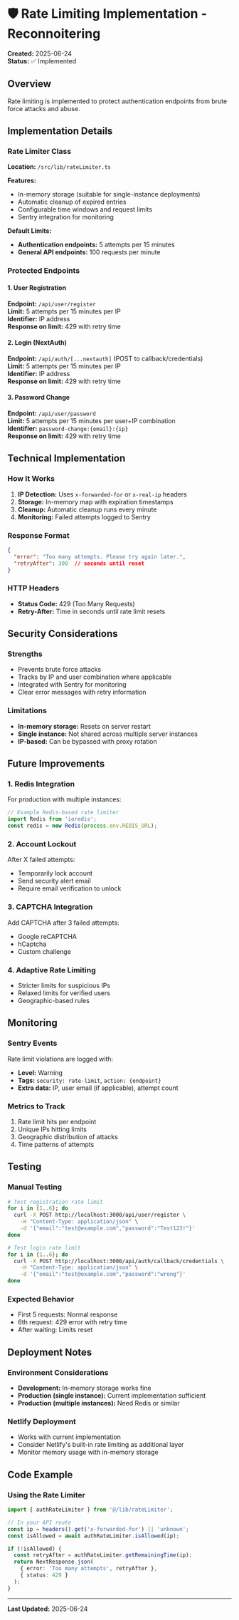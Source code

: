# 🛡️ Rate Limiting Implementation - Reconnoitering

**Created:** 2025-06-24  
**Status:** ✅ Implemented

## Overview
Rate limiting is implemented to protect authentication endpoints from brute force attacks and abuse.

## Implementation Details

### Rate Limiter Class
**Location:** `/src/lib/rateLimiter.ts`

**Features:**
- In-memory storage (suitable for single-instance deployments)
- Automatic cleanup of expired entries
- Configurable time windows and request limits
- Sentry integration for monitoring

**Default Limits:**
- **Authentication endpoints:** 5 attempts per 15 minutes
- **General API endpoints:** 100 requests per minute

### Protected Endpoints

#### 1. User Registration
**Endpoint:** `/api/user/register`  
**Limit:** 5 attempts per 15 minutes per IP  
**Identifier:** IP address  
**Response on limit:** 429 with retry time

#### 2. Login (NextAuth)
**Endpoint:** `/api/auth/[...nextauth]` (POST to callback/credentials)  
**Limit:** 5 attempts per 15 minutes per IP  
**Identifier:** IP address  
**Response on limit:** 429 with retry time

#### 3. Password Change
**Endpoint:** `/api/user/password`  
**Limit:** 5 attempts per 15 minutes per user+IP combination  
**Identifier:** `password-change:{email}:{ip}`  
**Response on limit:** 429 with retry time

## Technical Implementation

### How It Works
1. **IP Detection:** Uses `x-forwarded-for` or `x-real-ip` headers
2. **Storage:** In-memory map with expiration timestamps
3. **Cleanup:** Automatic cleanup runs every minute
4. **Monitoring:** Failed attempts logged to Sentry

### Response Format
```json
{
  "error": "Too many attempts. Please try again later.",
  "retryAfter": 300  // seconds until reset
}
```

### HTTP Headers
- **Status Code:** 429 (Too Many Requests)
- **Retry-After:** Time in seconds until rate limit resets

## Security Considerations

### Strengths
- Prevents brute force attacks
- Tracks by IP and user combination where applicable
- Integrated with Sentry for monitoring
- Clear error messages with retry information

### Limitations
- **In-memory storage:** Resets on server restart
- **Single instance:** Not shared across multiple server instances
- **IP-based:** Can be bypassed with proxy rotation

## Future Improvements

### 1. Redis Integration
For production with multiple instances:
```typescript
// Example Redis-based rate limiter
import Redis from 'ioredis';
const redis = new Redis(process.env.REDIS_URL);
```

### 2. Account Lockout
After X failed attempts:
- Temporarily lock account
- Send security alert email
- Require email verification to unlock

### 3. CAPTCHA Integration
Add CAPTCHA after 3 failed attempts:
- Google reCAPTCHA
- hCaptcha
- Custom challenge

### 4. Adaptive Rate Limiting
- Stricter limits for suspicious IPs
- Relaxed limits for verified users
- Geographic-based rules

## Monitoring

### Sentry Events
Rate limit violations are logged with:
- **Level:** Warning
- **Tags:** `security: rate-limit`, `action: {endpoint}`
- **Extra data:** IP, user email (if applicable), attempt count

### Metrics to Track
1. Rate limit hits per endpoint
2. Unique IPs hitting limits
3. Geographic distribution of attacks
4. Time patterns of attempts

## Testing

### Manual Testing
```bash
# Test registration rate limit
for i in {1..6}; do
  curl -X POST http://localhost:3000/api/user/register \
    -H "Content-Type: application/json" \
    -d '{"email":"test@example.com","password":"Test123!"}'
done

# Test login rate limit
for i in {1..6}; do
  curl -X POST http://localhost:3000/api/auth/callback/credentials \
    -H "Content-Type: application/json" \
    -d '{"email":"test@example.com","password":"wrong"}'
done
```

### Expected Behavior
- First 5 requests: Normal response
- 6th request: 429 error with retry time
- After waiting: Limits reset

## Deployment Notes

### Environment Considerations
- **Development:** In-memory storage works fine
- **Production (single instance):** Current implementation sufficient
- **Production (multiple instances):** Need Redis or similar

### Netlify Deployment
- Works with current implementation
- Consider Netlify's built-in rate limiting as additional layer
- Monitor memory usage with in-memory storage

## Code Example

### Using the Rate Limiter
```typescript
import { authRateLimiter } from '@/lib/rateLimiter';

// In your API route
const ip = headers().get('x-forwarded-for') || 'unknown';
const isAllowed = await authRateLimiter.isAllowed(ip);

if (!isAllowed) {
  const retryAfter = authRateLimiter.getRemainingTime(ip);
  return NextResponse.json(
    { error: 'Too many attempts', retryAfter },
    { status: 429 }
  );
}
```

---

**Last Updated:** 2025-06-24